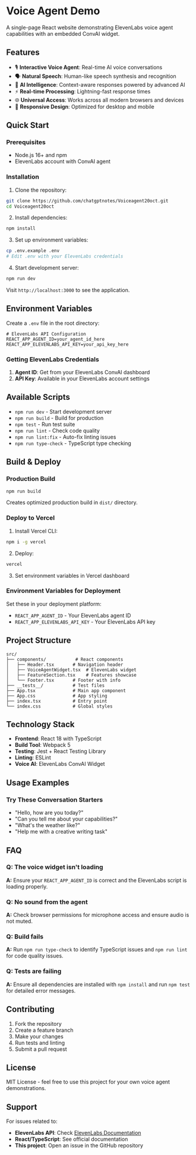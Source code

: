 # Voice Agent Demo

A single-page React website demonstrating ElevenLabs voice agent capabilities with an embedded ConvAI widget.

## Features

- 🎙️ **Interactive Voice Agent**: Real-time AI voice conversations
- 🗣️ **Natural Speech**: Human-like speech synthesis and recognition
- 🧠 **AI Intelligence**: Context-aware responses powered by advanced AI
- ⚡ **Real-time Processing**: Lightning-fast response times
- 🌐 **Universal Access**: Works across all modern browsers and devices
- 📱 **Responsive Design**: Optimized for desktop and mobile

## Quick Start

### Prerequisites

- Node.js 16+ and npm
- ElevenLabs account with ConvAI agent

### Installation

1. Clone the repository:
```bash
git clone https://github.com/chatgptnotes/Voiceagent20oct.git
cd Voiceagent20oct
```

2. Install dependencies:
```bash
npm install
```

3. Set up environment variables:
```bash
cp .env.example .env
# Edit .env with your ElevenLabs credentials
```

4. Start development server:
```bash
npm run dev
```

Visit `http://localhost:3000` to see the application.

## Environment Variables

Create a `.env` file in the root directory:

```env
# ElevenLabs API Configuration
REACT_APP_AGENT_ID=your_agent_id_here
REACT_APP_ELEVENLABS_API_KEY=your_api_key_here
```

### Getting ElevenLabs Credentials

1. **Agent ID**: Get from your ElevenLabs ConvAI dashboard
2. **API Key**: Available in your ElevenLabs account settings

## Available Scripts

- `npm run dev` - Start development server
- `npm run build` - Build for production
- `npm test` - Run test suite
- `npm run lint` - Check code quality
- `npm run lint:fix` - Auto-fix linting issues
- `npm run type-check` - TypeScript type checking

## Build & Deploy

### Production Build

```bash
npm run build
```

Creates optimized production build in `dist/` directory.

### Deploy to Vercel

1. Install Vercel CLI:
```bash
npm i -g vercel
```

2. Deploy:
```bash
vercel
```

3. Set environment variables in Vercel dashboard

### Environment Variables for Deployment

Set these in your deployment platform:

- `REACT_APP_AGENT_ID` - Your ElevenLabs agent ID
- `REACT_APP_ELEVENLABS_API_KEY` - Your ElevenLabs API key

## Project Structure

```
src/
├── components/           # React components
│   ├── Header.tsx       # Navigation header
│   ├── VoiceAgentWidget.tsx  # ElevenLabs widget
│   ├── FeatureSection.tsx    # Features showcase
│   └── Footer.tsx       # Footer with info
├── __tests__/           # Test files
├── App.tsx              # Main app component
├── App.css              # App styling
├── index.tsx            # Entry point
└── index.css            # Global styles
```

## Technology Stack

- **Frontend**: React 18 with TypeScript
- **Build Tool**: Webpack 5
- **Testing**: Jest + React Testing Library
- **Linting**: ESLint
- **Voice AI**: ElevenLabs ConvAI Widget

## Usage Examples

### Try These Conversation Starters

- "Hello, how are you today?"
- "Can you tell me about your capabilities?"
- "What's the weather like?"
- "Help me with a creative writing task"

## FAQ

### Q: The voice widget isn't loading
**A:** Ensure your `REACT_APP_AGENT_ID` is correct and the ElevenLabs script is loading properly.

### Q: No sound from the agent
**A:** Check browser permissions for microphone access and ensure audio is not muted.

### Q: Build fails
**A:** Run `npm run type-check` to identify TypeScript issues and `npm run lint` for code quality issues.

### Q: Tests are failing
**A:** Ensure all dependencies are installed with `npm install` and run `npm test` for detailed error messages.

## Contributing

1. Fork the repository
2. Create a feature branch
3. Make your changes
4. Run tests and linting
5. Submit a pull request

## License

MIT License - feel free to use this project for your own voice agent demonstrations.

## Support

For issues related to:
- **ElevenLabs API**: Check [ElevenLabs Documentation](https://elevenlabs.io/docs)
- **React/TypeScript**: See official documentation
- **This project**: Open an issue in the GitHub repository